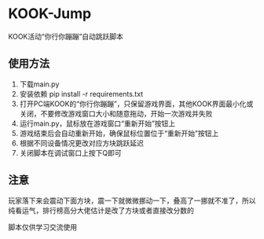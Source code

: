 # KOOK-Jump
KOOK活动“你行你蹦蹦”自动跳跃脚本

## 使用方法

1. 下载main.py
2. 安装依赖 pip install -r requirements.txt
3. 打开PC端KOOK的“你行你蹦蹦”，只保留游戏界面，其他KOOK界面最小化或关闭，不要修改游戏窗口大小和随意拖动，开始一次游戏并失败
4. 运行main.py，鼠标放在游戏窗口“重新开始”按钮上
5. 游戏结束后会自动重新开始，确保鼠标位置位于“重新开始”按钮上
6. 根据不同设备情况更改对应方块跳跃延迟
7. 关闭脚本在调试窗口上按下Q即可
   
## 注意
玩家落下来会震动下面方块，震一下就微微挪动一下，叠高了一挪就不准了，所以纯看运气，排行榜高分大佬估计是改了方块或者直接改分数的

脚本仅供学习交流使用
